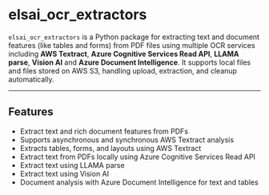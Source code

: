 # elsai\_ocr\_extractors

`elsai_ocr_extractors` is a Python package for extracting text and document features (like tables and forms) from PDF files using multiple OCR services including **AWS Textract**, **Azure Cognitive Services Read API**, **LLAMA parse**, **Vision AI** and **Azure Document Intelligence**. It supports local files and files stored on AWS S3, handling upload, extraction, and cleanup automatically.

---

## Features

* Extract text and rich document features from PDFs
* Supports asynchronous and synchronous AWS Textract analysis
* Extracts tables, forms, and layouts using AWS Textract
* Extract text from PDFs locally using Azure Cognitive Services Read API
* Extract text using LLAMA parse
* Extract text using Vision AI
* Document analysis with Azure Document Intelligence for text and tables


